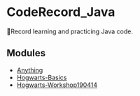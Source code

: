 # CodeRecord_Java

:dart:Record learning and practicing Java code.


## Modules
- [Anything](anything)
- [Hogwarts-Basics](hogwarts-basics)
- [Hogwarts-Workshop190414](hogwarts-workshop190414)
